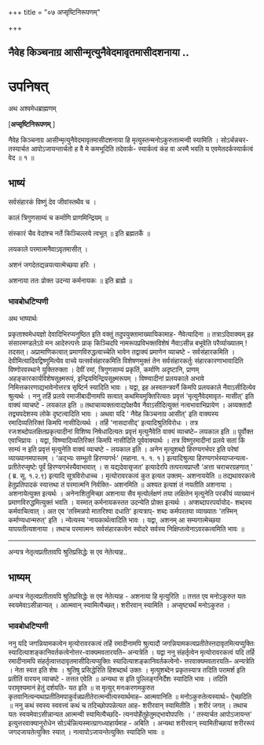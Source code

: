 +++
title = "०७ अप्सृष्टिनिरूपणम्"

+++


## नैवेह किञ्चनाग्र आसीन्मृत्युनैवेदमावृतमासीदशनाया ..

# **उपनिषत्**

अथ अश्वमेधब्राह्मणम्

\[**अप्सृष्टिनिरूपणम्** \]

नैवेह किञ्चनाग्र आसीन्मृत्युनैवेदमावृतमासीदशनाया हि मृत्युस्तन्मनोऽकुरुतात्मन्वी स्यामिति । सोऽर्चन्नचर- तस्यार्चत आपोऽजायन्तार्चतो ह वै मे कमभूदिति तदेवार्क- स्यार्कत्वं कंह वा अस्मै भवति य एवमेतदर्कस्यार्कत्वं वेद ॥ १ ॥

## **भाष्यं**

सर्वसंहारकं विष्णुं देव जीवांस्तथैव च ।

कालं त्रिगुणसाम्यं च कर्माणि प्राणमिन्द्रियम् ॥

संस्कारं चैव वेदांश्च नर्ते किञ्चिल्लये त्वभूत् ॥ इति ब्रह्मतर्के ॥

लयकाले परमात्मनैवाऽवृतमासीत् ।

अशनं जगदेतद्यन्नयत्यात्मेच्छया हरिः ।

अशनाया ततः प्रोक्त उदन्या कर्मनायकः ॥ इति ब्राह्मे ॥

### **भावबोधटिप्पणी**

अथ भाष्यार्थः

प्रकृताश्वमेधयज्ञो देवादिभिरप्यनुष्ठित इति वक्तुं तदुपयुक्तामाख्यायिकामाह- नैवेत्यादिना ॥ तत्राऽदिवाक्यम् इह संसारमण्डलेऽग्रे मन आदेरुत्पत्तेः प्राक् किञ्चिदपि नामरूपप्रविभक्तविशेषं नैवाऽसीन्न बभूवेति परैर्व्याख्यातम् ! तदसत्। अप्रामाणिकत्वात् प्रमाणविरुद्धत्वाच्चेति भावेन तद्वाक्यं प्रमाणेन व्याचष्टे - सर्वसंहारकमिति । देवीमित्यादिवद्विष्णुमित्येव वाच्ये यत्सर्वसंहारकमिति विशेषणमुक्तं तेन सर्वसंहारकर्तुः संहारकारणाभावादिति विष्णोरवस्थाने युक्तिरुक्ता । देवीं रमां, त्रिगुणसाम्यं प्रकृतिं, कर्माणि अदृष्टानि, प्राणम् अहङ्कारकार्यविशेषसूक्ष्मरूपं, इन्द्रियमिन्द्रियसूक्ष्मरूपम् । विष्ण्वादीनां प्रलयकाले अभावे निमित्तकारणाद्यभावेनोत्तरत्र सृष्टिर्न स्यादिति भावः । यद्वा, इह अस्वतन्त्रवर्गे किमपि प्रलयकाले नैवाऽसीदित्येव श्रुत्यर्थः । ननु तर्हि प्रलये रमाजीबादीनामपि सत्वात् कथमियमुक्तिरित्यतः प्रवृत्तं 'मृत्युनैवेदमावृत- मासीत्' इति वाक्यं व्याचष्टे - लयकाल इति ॥ तथाचाव्यक्तत्वाद्यपेक्षयैव नैवाऽसीदित्युक्तं नत्वभावाभिप्रायेण । अव्यक्तादौ तद्व्यपदेशस्य लोके दृष्टत्वादिति भावः । अथवा यदि ' नैवेह किञ्चनाग्र आसीत्' इति वाक्यस्य रमादिव्यतिरिक्तं किमपि नासीदित्यर्थः । तर्हि 'नासदासीद्' इत्यादिश्रुतिविरोधः । तत्र रजःशब्दोपलक्षितप्रकृत्यादीनां विशिष्य निषेधादित्यतः प्रवृत्तं मृत्युनैवेति वाक्यं व्याचष्टे– लयकाल इति ॥ पूर्वोक्त एवाभिप्रायः । यद्वा, विष्ण्वादिव्यतिरिक्तं किमपि नासीदिति पूर्ववाक्यार्थः । तत्र विष्णुरमादीनां प्रलये सतां किं साम्यं न इति प्रवृत्तं मृत्युनेति वाक्यं व्याचष्टे - लयकाल इति । अनेन मृत्युशब्दो हिरण्यगर्भपर इति परेषां व्याख्यानमपास्तम् । ‘अद्भ्यः सम्भूतो हिरण्यगर्भः' (महाना. १. १. १ ) इत्यादिश्रुत्या हिरण्यगर्भस्याप्जन्यत्व- प्रतीतेरप्सृष्टेः पूर्वं हिरण्यगर्भस्यैवाभावात् । स यद्यदेवासृजत' इत्यादेरपि तत्परत्वप्राप्तौ ‘अत्ता चराचरग्रहणात् ' ( ब्र. सू. १.२.९) इत्यादि सूत्रविरोधाच्च । मृत्योरावरकत्वं कुत इत्यत उक्तम्- अशनाययेति ॥ तद्यथावरकत्वे हेतुप्रतिपादकं स्यात्तथा तं परमात्मनि निर्वक्ति- अशनमिति ॥ अश्यत इत्यशं तं नयतीति अशनाया । अशनायेत्युक्त इत्यर्थः । अनेनाशितुमिच्छा अशनाया सैव मृत्योर्लक्षणं तया लक्षितेन मृत्युनेति परकीयं व्याख्यानं प्रमाणविरुद्धमित्युक्तं भवति । यस्मात् कर्मनायकस्तत उदन्येति प्रोक्त इत्यर्थः । अप्शब्दापरपर्यायोद- शब्दस्य कर्मवाचित्वात् । अत एव 'तस्मिन्नपो मातरिश्वा दधाति' इत्यत्राप्- शब्दः कर्मपरतया व्याख्यातः 'तस्मिन् कर्माण्यधान्मरुत्' इति । न्येत्यस्य 'नायकार्थत्वादिति भावः । यद्वा, अशनम् आ सम्यगात्मेच्छया यापयतीत्यशनाया । तथाच परमात्मनः सर्वसंहारकत्वेन स्वोदरे सर्वस्य निक्षिप्तत्वेनाऽवरकत्वमिति भावः ॥

------------------------------------------------------------------------

अन्यत्र नेतृत्वप्रतीतावपि श्रुतिप्रसिद्धेः स एव नेतेत्याह..

## **भाष्यम्**

अन्यत्र नेतृत्वप्रतीतावपि श्रुतिप्रसिद्धेः स एव नेतेत्याह - अशनाया हि मृत्युरिति ॥ तत्तत एव मनोऽकुरुत यतः स्वयमेवाऽसीन्नान्यत् । आत्मवान् स्यामित्यैच्छत्। शरीरवान् स्यामिति । अप्सृष्ट्यर्थं मनोऽकुरुत ।

### **भावबोधटिप्पणी**

ननु यदि जगन्नियामकत्वेन मृत्योरावरकत्वं तर्हि रमादीनामपि श्रुत्यादौ जगन्नियामकत्वप्रतीतेस्ऩदावृतमित्यप्युक्तिः स्यादित्याशङ्कानिवर्तकत्वेनोत्तर-वाक्यमवतारयति– अन्यत्रेति । यद्वा ननु संहर्तृत्वेन मृत्योरावरकत्वं यदि तर्हि रमादीनामपि संहर्तृत्वात्तदावृतमासीदित्यप्युक्तिः स्यादित्याशङ्कानिवर्तकत्वेनो- त्तरवाक्यमवतारयति– अन्यत्रेति । नेता स्वत इति शेषः । श्रुतिषु प्रसिद्धेरिति हिशब्दार्थ उक्तः । मृत्युशब्देन प्रकृतस्यात्र तदिति परामर्श इति प्रतीतिं वारयन् व्याचष्टे - तत्तत एवेति ॥ अन्यथा स इति पुल्लिङ्गनिर्देशः स्यादिति भावः । तदिति परामृश्यमानं हेतुं दर्शयति- यत इति ॥ स मृत्युर् मनःकरणमकुरुत कृतवानित्यन्यथाप्रतीतिमपाकुर्वन्नप्रतीतेरात्मन्वीत्यस्यार्थमाह– आत्मवानिति ॥ मनोऽकुरुतेत्यस्यार्थः- ऐच्छदिति ॥ ननु कथं स्वस्य स्ववत्त्वं कथं च तदिच्छोपपन्नेत्यत आह- शरीरवान् स्यामितीति । शरीरं जगत् । तथाच यतः स्वयमेवाऽसीन्नान्यत आत्मन्वी स्यामित्यैच्छदि- त्यनयोर्हेतुहेतुमद्भावोपपत्तिः । ' तस्यार्चत आपोऽजायन्त' इत्युत्तरवाक्यानुरोधेन सोऽर्चन्नित्यस्मात्प्रागध्याहार्यमाह - अबिति । अन्यथा शरीरवान् स्यामितीच्छायां शरीररूपं जगदजायतेत्युक्तिः स्यात् । नत्वापोऽजायन्तेत्युक्तिः स्यादिति भावः ॥


